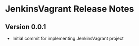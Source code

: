 # JenkinsVagrant Release Notes

## Version 0.0.1

* Initial commit for implementing JenkinsVagrant project
